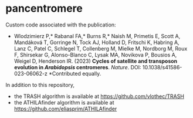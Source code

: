 # pancentromere

Custom code associated with the publication:
* Wlodzimierz P,* Rabanal FA,* Burns R,* Naish M, Primetis E, Scott A, Mandáková T, Gorringe N, Tock AJ, Holland D, Fritschi K, Habring A, Lanz C, Patel C, Schlegel T, Collenberg M, Mielke M, Nordborg M, Roux F, Shirsekar G, Alonso-Blanco C, Lysak MA, Novikova P, Bousios A, Weigel D, Henderson IR. (2023) <b>Cycles of satellite and transposon evolution in <i>Arabidopsis</i> centromeres</b>. <i>Nature</i>. DOI: 10.1038/s41586-023-06062-z *Contributed equally.

In addition to this repository, 
- the TRASH algorithm is available at https://github.com/vlothec/TRASH
- the ATHILAfinder algorithm is available at https://github.com/eliasprim/ATHILAfinder

